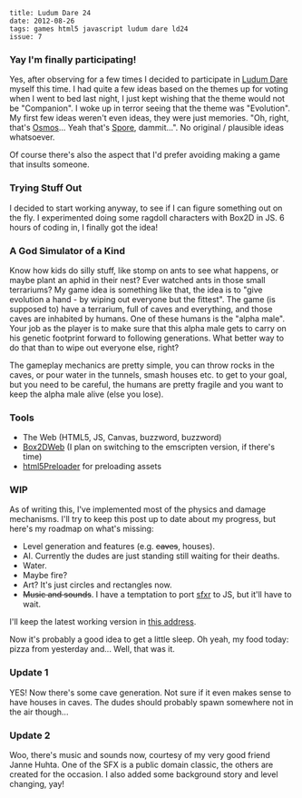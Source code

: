     title: Ludum Dare 24
    date: 2012-08-26
    tags: games html5 javascript ludum dare ld24
    issue: 7

### Yay I'm finally participating!

Yes, after observing for a few times I decided to participate in [Ludum Dare](http://www.ludumdare.com) myself this time. I had quite a few ideas based on the themes up for voting when I went to bed last night, I just kept wishing that the theme would not be "Companion". I woke up in terror seeing that the theme was "Evolution". My first few ideas weren't even ideas, they were just memories. "Oh, right, that's [Osmos](http://www.hemispheregames.com/osmos/)... Yeah that's [Spore](http://www.spore.com/), dammit...". No original / plausible ideas whatsoever.


Of course there's also the aspect that I'd prefer avoiding making a game that insults someone.

### Trying Stuff Out

I decided to start working anyway, to see if I can figure something out on the fly. I experimented doing some ragdoll characters with Box2D in JS. 6 hours of coding in, I finally got the idea!

### A God Simulator of a Kind

Know how kids do silly stuff, like stomp on ants to see what happens, or maybe plant an aphid in their nest? Ever watched ants in those small terrariums? My game idea is something like that, the idea is to "give evolution a hand - by wiping out everyone but the fittest". The game (is supposed to) have a terrarium, full of caves and everything, and those caves are inhabited by humans. One of these humans is the "alpha male". Your job as the player is to make sure that this alpha male gets to carry on his genetic footprint forward to following generations. What better way to do that than to wipe out everyone else, right?

The gameplay mechanics are pretty simple, you can throw rocks in the caves, or pour water in the tunnels, smash houses etc. to get to your goal, but you need to be careful, the humans are pretty fragile and you want to keep the alpha male alive (else you lose).

### Tools

 * The Web (HTML5, JS, Canvas, buzzword, buzzword)
 * [Box2DWeb](http://code.google.com/p/box2dweb/) (I plan on switching to the emscripten version, if there's time)
 * [html5Preloader](https://github.com/jussi-kalliokoski/html5Preloader.js) for preloading assets

### WIP

As of writing this, I've implemented most of the physics and damage mechanisms. I'll try to keep this post up to date about my progress, but here's my roadmap on what's missing:

 * Level generation and features (e.g. <s>caves</s>, houses).
 * AI. Currently the dudes are just standing still waiting for their deaths.
 * Water.
 * Maybe fire?
 * Art? It's just circles and rectangles now.
 * <s>Music and sounds</s>. I have a temptation to port [sfxr](http://www.drpetter.se/project_sfxr.html) to JS, but it'll have to wait.

I'll keep the latest working version in [this address](http://labs.avd.io/evolution/).

Now it's probably a good idea to get a little sleep. Oh yeah, my food today: pizza from yesterday and... Well, that was it.

### Update 1

YES! Now there's some cave generation. Not sure if it even makes sense to have houses in caves. The dudes should probably spawn somewhere not in the air though...

### Update 2

Woo, there's music and sounds now, courtesy of my very good friend Janne Huhta. One of the SFX is a public domain classic, the others are created for the occasion. I also added some background story and level changing, yay!
